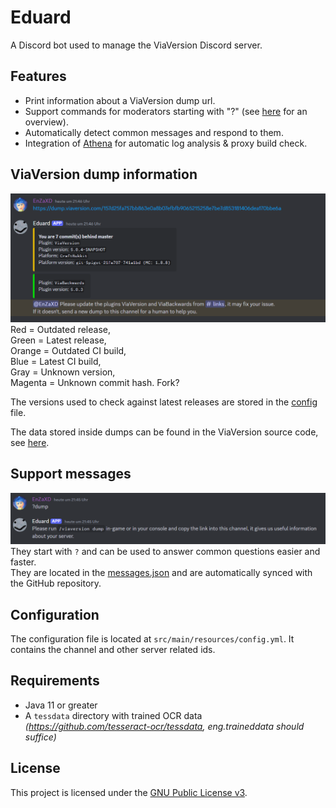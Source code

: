 # Eduard
A Discord bot used to manage the ViaVersion Discord server.

## Features
- Print information about a ViaVersion dump url.
- Support commands for moderators starting with "?" (see [here](https://florianmichael.de/viaversion) for an overview).
- Automatically detect common messages and respond to them.
- Integration of [Athena](https://github.com/Jo0001/Athena) for automatic log analysis & proxy build check.

## ViaVersion dump information
![Via dump preview.png](.github/images/support-command-preview.png)
Red = Outdated release,\
Green = Latest release,\
Orange = Outdated CI build,\
Blue = Latest CI build,\
Gray = Unknown version,\
Magenta = Unknown commit hash. Fork?

The versions used to check against latest releases are stored in the [config](src/main/resources/config.yml) file.

The data stored inside dumps can be found in the ViaVersion source code, see [here](https://github.com/ViaVersion/ViaVersion/tree/master/common/src/main/java/com/viaversion/viaversion/dump).

## Support messages
![Support command preview.png](.github/images/dump-preview.png)
They start with `?` and can be used to answer common questions easier and faster.\
They are located in the [messages.json](messages.json) and are automatically synced with the GitHub repository.

## Configuration
The configuration file is located at `src/main/resources/config.yml`. It contains the channel and other server related ids.

## Requirements
* Java 11 or greater
* A `tessdata` directory with trained OCR data *(https://github.com/tesseract-ocr/tessdata, eng.traineddata should suffice)*

## License
This project is licensed under the [GNU Public License v3](LICENSE).